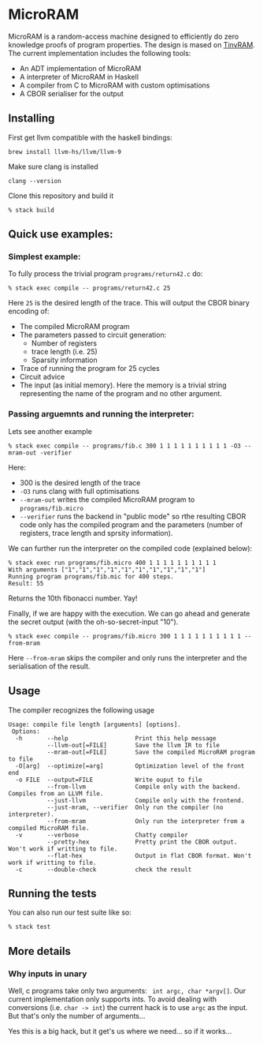 
# MicroRAM
 
MicroRAM is a random-access machine designed to efficiently do zero knowledge proofs of program properties. The design is mased on [TinyRAM](https://www.scipr-lab.org/doc/TinyRAM-spec-0.991.pdf). The current implementation includes the following tools:
 
 * An ADT implementation of MicroRAM 
 * A interpreter of MicroRAM in Haskell 
 * A compiler from C to MicroRAM with custom optimisations
 * A CBOR serialiser for the output

## Installing

First get llvm compatible with the haskell bindings:

```
brew install llvm-hs/llvm/llvm-9
```

Make sure clang is installed

```
clang --version
```

Clone this repository and build it

```
% stack build
```


## Quick use examples:

### Simplest example:

To fully process the trivial program `programs/return42.c` do:

```
% stack exec compile -- programs/return42.c 25
```

Here `25` is the desired length of the trace. This will output the CBOR binary encoding of:

* The compiled MicroRAM program  
* The parameters passed to circuit generation:
  * Number of registers
  * trace length (i.e. 25)
  * Sparsity information
* Trace of running the program for 25 cycles
* Circuit advice
* The input (as initial memory). Here the memory is a trivial string representing the name of the program and no other argument.


### Passing arguemnts and running the interpreter:

Lets see another example

```
% stack exec compile -- programs/fib.c 300 1 1 1 1 1 1 1 1 1 1 -O3 --mram-out -verifier
```
Here:
* 300 is the desired length of the trace
* `-O3` runs clang with full optimisations
* `--mram-out` writes the compiled MicroRAM program to `programs/fib.micro`
* `--verifier` runs the backend in "public mode" so rthe resulting CBOR code only has the compiled program and the parameters (number of registers, trace length and sprsity information).

We can further run the interpreter on the compiled code (explained below): 

```
% stack exec run programs/fib.micro 400 1 1 1 1 1 1 1 1 1 1
With arguments ["1","1","1","1","1","1","1","1","1","1"]
Running program programs/fib.mic for 400 steps.
Result: 55
```
Returns the 10th fibonacci number. Yay!

Finally, if we are happy with the execution. We can go ahead and generate the secret output (with the oh-so-secret-input "10").

```
% stack exec compile -- programs/fib.micro 300 1 1 1 1 1 1 1 1 1 1 --from-mram
```

Here `--from-mram` skips the compiler and only runs the interpreter and the serialisation of the result.

## Usage

The compiler recognizes the following usage

```
Usage: compile file length [arguments] [options]. 
 Options: 
  -h       --help                   Print this help message
           --llvm-out[=FILE]        Save the llvm IR to file
           --mram-out[=FILE]        Save the compiled MicroRAM program to file
  -O[arg]  --optimize[=arg]         Optimization level of the front end
  -o FILE  --output=FILE            Write ouput to file
           --from-llvm              Compile only with the backend. Compiles from an LLVM file.
           --just-llvm              Compile only with the frontend. 
           --just-mram, --verifier  Only run the compiler (no interpreter). 
           --from-mram              Only run the interpreter from a compiled MicroRAM file.
  -v       --verbose                Chatty compiler
           --pretty-hex             Pretty print the CBOR output. Won't work if writting to file. 
           --flat-hex               Output in flat CBOR format. Won't work if writting to file. 
  -c       --double-check           check the result
```

## Running the tests

You can also run our test suite like so:

```
% stack test
```

## More details

### Why inputs in unary

Well, c programs take only two arguments: ` int argc, char *argv[]`. Our current implementation only supports ints. To avoid dealing with conversions (i.e. `char -> int`) the current hack is to use `argc` as the input. But that's only the number of arguments...

Yes this is a big hack, but it get's us where we need... so if it works...
